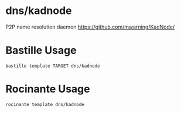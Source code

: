 # dns/kadnode
P2P name resolution daemon
https://github.com/mwarning/KadNode/

# Bastille Usage
```shell
bastille template TARGET dns/kadnode
```

# Rocinante Usage
```shell
rocinante template dns/kadnode
```
